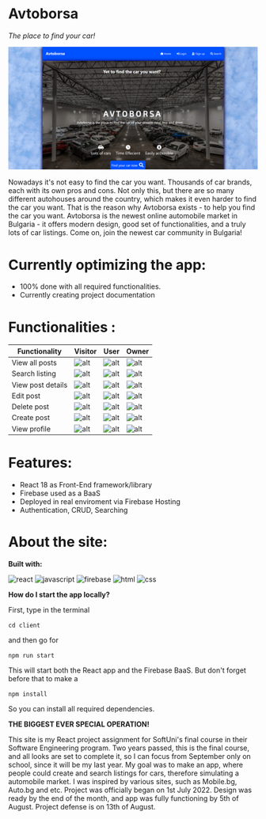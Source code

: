 # Avtoborsa #

*The place to find your car!*

![tito fc](./client/src/assets/Screenshot%202022-07-17%20230358.png)

Nowadays it's not easy to find the car you want. Thousands of car brands, each with its own pros and cons. Not only this, but there are so many different autohouses around the country, which makes it even harder to find the car you want. That is the reason why Avtoborsa exists - to help you find the car you want.
Avtoborsa is the newest online automobile market in Bulgaria - it offers modern design, good set of functionalities, and a truly lots of car listings. Come on, join the newest car community in Bulgaria!

# Currently optimizing the app:

* 100% done with all required functionalities.
* Currently creating project documentation

# Functionalities :

Functionality  | Visitor | User | Owner
-------------  | ------------- | ------------- | ------------- |
View all posts   | ![alt](https://img.icons8.com/fluency/60/000000/checkmark.png) | ![alt](https://img.icons8.com/fluency/60/000000/checkmark.png) | ![alt](https://img.icons8.com/fluency/60/000000/checkmark.png)
Search listing   | ![alt](https://img.icons8.com/fluency/60/000000/checkmark.png) | ![alt](https://img.icons8.com/fluency/60/000000/checkmark.png) | ![alt](https://img.icons8.com/fluency/60/000000/checkmark.png) 
View post details  | ![alt](https://img.icons8.com/emoji/60/000000/cross-mark-emoji.png) | ![alt](https://img.icons8.com/fluency/60/000000/checkmark.png) | ![alt](https://img.icons8.com/fluency/60/000000/checkmark.png)
Edit post   | ![alt](https://img.icons8.com/emoji/60/000000/cross-mark-emoji.png) | ![alt](https://img.icons8.com/emoji/60/000000/cross-mark-emoji.png) | ![alt](https://img.icons8.com/fluency/60/000000/checkmark.png)
Delete post         | ![alt](https://img.icons8.com/emoji/60/000000/cross-mark-emoji.png) | ![alt](https://img.icons8.com/emoji/60/000000/cross-mark-emoji.png) | ![alt](https://img.icons8.com/fluency/60/000000/checkmark.png)
Create post    | ![alt](https://img.icons8.com/emoji/60/000000/cross-mark-emoji.png) | ![alt](https://img.icons8.com/fluency/60/000000/checkmark.png) | ![alt](https://img.icons8.com/fluency/60/000000/checkmark.png)
View profile | ![alt](https://img.icons8.com/emoji/60/000000/cross-mark-emoji.png) | ![alt](https://img.icons8.com/fluency/60/000000/checkmark.png) | ![alt](https://img.icons8.com/fluency/60/000000/checkmark.png)

# Features:

* React 18 as Front-End framework/library
* Firebase used as a BaaS
* Deployed in real enviroment via Firebase Hosting
* Authentication, CRUD, Searching

# About the site:

**Built with:**

![react](https://img.icons8.com/office/100/000000/react.png)
![javascript](https://img.icons8.com/color/100/000000/javascript--v1.png)
![firebase](https://img.icons8.com/color/100/000000/firebase.png)
![html](https://img.icons8.com/color/100/000000/html-5--v1.png)
![css](https://img.icons8.com/color/100/000000/css3.png)

**How do I start the app locally?**

First, type in the terminal
```
cd client
```
and then go for 

```
npm run start
```
This will start both the React app and the Firebase BaaS.
But don't forget before that to make a 
```
npm install
```
So you can install all required dependencies.

**THE BIGGEST EVER SPECIAL OPERATION!**

This site is my React project assignment for SoftUni's final course in their Software Engineering program. Two years passed, this is the final course, and all looks are set to complete it, so I can focus from September only on school, since it will be my last year. My goal was to make an app, where people could create and search listings for cars, therefore simulating a automobile market. I was inspired by various sites, such as Mobile.bg, Auto.bg and etc. Project was officially began on 1st July 2022. Design was ready by the end of the month, and app was fully functioning by 5th of August. Project defense is on 13th of August.
